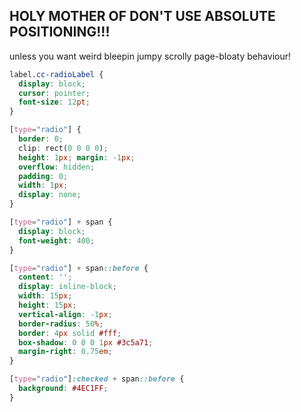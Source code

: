 ## HOLY MOTHER OF DON'T USE ABSOLUTE POSITIONING!!!
unless you want weird bleepin jumpy scrolly page-bloaty behaviour!

```css
label.cc-radioLabel {
  display: block;
  cursor: pointer;
  font-size: 12pt;
}

[type="radio"] {
  border: 0; 
  clip: rect(0 0 0 0); 
  height: 1px; margin: -1px; 
  overflow: hidden; 
  padding: 0; 
  width: 1px;
  display: none;
}

[type="radio"] + span {
  display: block;
  font-weight: 400;
}

[type="radio"] + span::before {
  content: '';
  display: inline-block;
  width: 15px;
  height: 15px;
  vertical-align: -1px;
  border-radius: 50%;
  border: 4px solid #fff;
  box-shadow: 0 0 0 1px #3c5a71;
  margin-right: 0.75em;
}

[type="radio"]:checked + span::before {
  background: #4EC1FF;
}
```
